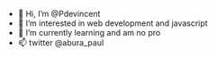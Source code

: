 - 👋 Hi, I’m @Pdevincent
- 👀 I’m interested in web development and javascript
- 🌱 I’m currently learning and am no pro
- 📫 twitter @abura_paul

<!---
Pdevincent/Pdevincent is a ✨ special ✨ repository because its `README.md` (this file) appears on your GitHub profile.
You can click the Preview link to take a look at your changes.
--->
